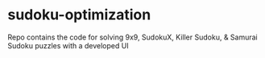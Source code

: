 # sudoku-optimization
Repo contains the code for solving 9x9, SudokuX, Killer Sudoku, &amp; Samurai Sudoku puzzles with a developed UI
